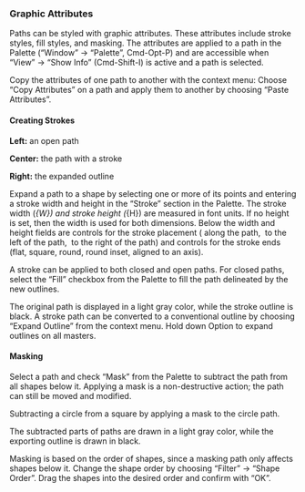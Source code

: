 ### Graphic Attributes

Paths can be styled with graphic attributes.
These attributes include stroke styles, fill styles, and masking.
The attributes are applied to a path in the Palette (“Window” → “Palette”, Cmd-Opt-P) and are accessible when “View” → “Show Info” (Cmd-Shift-I) is active and a path is selected.

Copy the attributes of one path to another with the context menu:
Choose “Copy Attributes” on a path and apply them to another by choosing “Paste Attributes”.

#### Creating Strokes

**Left:** an open path 

**Center:** the path with a stroke 

**Right:** the expanded outline

Expand a path to a shape by selecting one or more of its points and entering a stroke width and height in the “Stroke” section in the Palette.
The stroke width (_{W}) and stroke height (_{H}) are measured in font units.
If no height is set, then the width is used for both dimensions.
Below the width and height fields are controls for the stroke placement ( along the path,  to the left of the path,  to the right of the path) and controls for the stroke ends (flat, square, round, round inset, aligned to an axis).

A stroke can be applied to both closed and open paths.
For closed paths, select the “Fill” checkbox from the Palette to fill the path delineated by the new outlines.

The original path is displayed in a light gray color, while the stroke outline is black.
A stroke path can be converted to a conventional outline by choosing “Expand Outline” from the context menu.
Hold down Option to expand outlines on all masters.

#### Masking

Select a path and check “Mask” from the Palette to subtract the path from all shapes below it.
Applying a mask is a non-destructive action; the path can still be moved and modified.

Subtracting a circle from a square by applying a mask to the circle path.

The subtracted parts of paths are drawn in a light gray color, while the exporting outline is drawn in black.

Masking is based on the order of shapes, since a masking path only affects shapes below it.
Change the shape order by choosing “Filter” → “Shape Order”.
Drag the shapes into the desired order and confirm with “OK”.